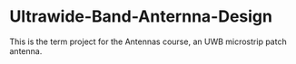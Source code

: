 # Ultrawide-Band-Anternna-Design
This is the term project for the Antennas course, an UWB microstrip patch antenna.
